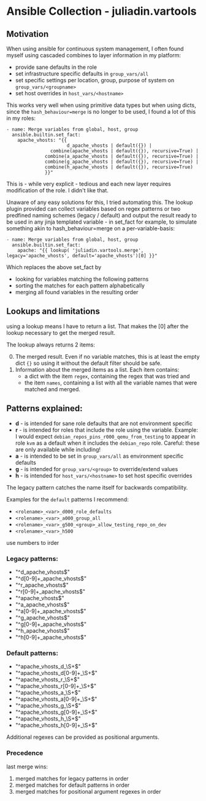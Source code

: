 # Ansible Collection - juliadin.vartools

## Motivation

When using ansible for continuous system management, I often found myself using cascaded combines to layer information in my platform:

- provide sane defaults in the role
- set infrastructure specific defaults in `group_vars/all`
- set specific settings per location, group, purpose of system on `group_vars/<groupname>`
- set host overrides in `host_vars/<hostname>`
 
This works very well when using primitive data types but when using dicts, since the `hash_behaviour=merge` is no longer to be used, I found a lot of this in my roles:

    - name: Merge variables from global, host, group
      ansible.builtin.set_fact:
        apache_vhosts: "{{
                          d_apache_vhosts | default({}) |
                    combine(apache_vhosts | default({}), recursive=True) |
                  combine(a_apache_vhosts | default({}), recursive=True) |
                  combine(g_apache_vhosts | default({}), recursive=True) |
                  combine(h_apache_vhosts | default({}), recursive=True)
                  }}"

This is - while very explicit - tedious and each new layer requires modification of the role. I didn't like that.

Unaware of any easy solutions for this, I tried automating this. The lookup plugin provided can collect variables based on regex patterns or two predfined naming schemes (legacy / default) and output the result ready to be used in any jinja templated variable - in set_fact for example, to simulate something akin to hash_behaviour=merge on a per-variable-basis:

    - name: Merge variables from global, host, group
      ansible.builtin.set_fact:
        apache: "{{ lookup( 'juliadin.vartools.merge', legacy='apache_vhosts', default='apache_vhosts')[0] }}"

Which replaces the above set_fact by

- looking for variables matching the following patterns
- sorting the matches for each pattern alphabetically
- merging all found variables in the resulting order

## Lookups and limitations

using a lookup means I have to return a list. That makes the [0] after the lookup necessary to get the merged result.

The lookup always returns 2 items:

0. The merged result. Even if no variable matches, this is at least the empty dict `{}` so using it without the default filter should be safe.
0. Information about the merged items as a list. Each item contains:
   - a dict with the item `regex`, containing the regex that was tried and 
   - the item `names`, containing a list with all the variable names that were matched and merged.

## Patterns explained:
  - **d** - is intended for sane role defaults that are not environment specific
  - **r** - is intended for roles that include the role using the variable. Example: I would expect `debian_repos_pins_r000_qemu_from_testing` to appear in role `kvm` as a default when it includes the `debian_repo` role. Careful: these are only available while including!
  - **a** - is intended to be set in `group_vars/all` as environment specific defaults
  - **g** - is intended for `group_vars/<group>` to override/extend values
  - **h** - is intended for `host_vars/<hostname>` to set host specific overrides

The legacy pattern catches the name itself for backwards compatibility.

Examples for the `default` patterns I recommend:
  - `<rolename>_<var>_d000_role_defaults`
  - `<rolename>_<var>_a000_group_all`
  - `<rolename>_<var>_g500_<group>_allow_testing_repo_on_dev`
  - `<rolename>_<var>_h500`

use numbers to irder 

### Legacy patterns:

- "^d_apache_vhosts$"
- "^d[0-9]+_apache_vhosts$"
- "^r_apache_vhosts$"
- "^r[0-9]+_apache_vhosts$"
- "^apache_vhosts$"
- "^a_apache_vhosts$"
- "^a[0-9]+_apache_vhosts$"
- "^g_apache_vhosts$"
- "^g[0-9]+_apache_vhosts$"
- "^h_apache_vhosts$"
- "^h[0-9]+_apache_vhosts$"

### Default patterns:

- "^apache_vhosts_d_\\S+$"
- "^apache_vhosts_d[0-9]+_\\S+$"
- "^apache_vhosts_r_\\S+$"
- "^apache_vhosts_r[0-9]+_\\S+$"
- "^apache_vhosts_a_\\S+$"
- "^apache_vhosts_a[0-9]+_\\S+$"
- "^apache_vhosts_g_\\S+$"
- "^apache_vhosts_g[0-9]+_\\S+$"
- "^apache_vhosts_h_\\S+$"
- "^apache_vhosts_h[0-9]+_\\S+$"

Additional regexes can be provided as positional arguments.

### Precedence

last merge wins:
1. merged matches for legacy patterns in order
1. merged matches for default patterns in order
1. merged matches for positional argument regexes in order


